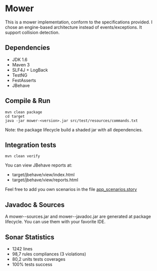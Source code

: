 # Mower 

This is a mower implementation, conform to the specifications provided. 
I chose an engine-based architecture instead of events/exceptions.
It support collision detection.


Dependencies
------------
* JDK 1.6
* Maven 3
* SLF4J + LogBack
* TestNG
* FestAsserts
* JBehave


Compile & Run
-------------

    mvn clean package
    cd target
    java -jar mower-<version>.jar src/test/resources/commands.txt

Note: the package lifecycle build a shaded jar with all dependencies.


Integration tests
-----------------

    mvn clean verify

You can view JBehave reports at:
* target/jbehave/view/index.html
* target/jbehave/view/reports.html

Feel free to add you own scenarios in the file [app_scenarios.story](src/test/resources/stories/com/github/vspiewak/mowitnow/mower/jbehave/app_scenarios.story)


Javadoc & Sources
------------------

A mower-<version>-sources.jar and mower-<version>-javadoc.jar are generated at package lifecycle.
You can use them with your favorite IDE. 


Sonar Statistics
----------------
* 1242 lines 
* 98,7 rules compliances (3 violations)
* 80,2 units tests coverages
* 100% tests success